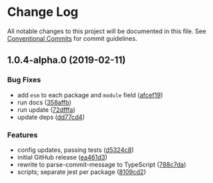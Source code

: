 # Change Log

All notable changes to this project will be documented in this file.
See [Conventional Commits](https://conventionalcommits.org) for commit guidelines.

## 1.0.4-alpha.0 (2019-02-11)


### Bug Fixes

* add `esm` to each package and `module` field ([afcef19](https://github.com/tunnckoCore/monorepo/commit/afcef19))
* run docs ([358affb](https://github.com/tunnckoCore/monorepo/commit/358affb))
* run update ([72dfffa](https://github.com/tunnckoCore/monorepo/commit/72dfffa))
* update deps ([dd77cd4](https://github.com/tunnckoCore/monorepo/commit/dd77cd4))


### Features

* config updates, passing tests ([d5324c8](https://github.com/tunnckoCore/monorepo/commit/d5324c8))
* initial GitHub release ([ea461d3](https://github.com/tunnckoCore/monorepo/commit/ea461d3))
* rewrite to parse-commit-message to TypeScript ([788c7da](https://github.com/tunnckoCore/monorepo/commit/788c7da))
* scripts; separate jest per package ([8109cd2](https://github.com/tunnckoCore/monorepo/commit/8109cd2))
